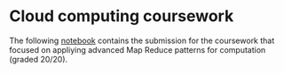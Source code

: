 # Cloud computing coursework 

The following [notebook](https://github.com/dorianbg/cloud-computing-map-reduce-coursework/blob/master/final_submission.ipynb) contains the submission for the coursework that focused on appliying advanced Map Reduce patterns for computation (graded 20/20).
